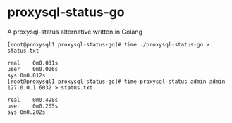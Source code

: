 # proxysql-status-go
A proxysql-status alternative written in Golang

```
[root@proxysql1 proxysql-status-go]# time ./proxysql-status-go > status.txt

real	0m0.031s
user	0m0.006s
sys	0m0.012s
[root@proxysql1 proxysql-status-go]# time proxysql-status admin admin 127.0.0.1 6032 > status.txt

real	0m0.498s
user	0m0.265s
sys	0m0.202s
```
